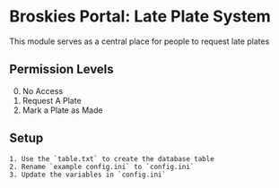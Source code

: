 # Broskies Portal: Late Plate System

This module serves as a central place for people to request late plates

## Permission Levels
  0. No Access
  1. Request A Plate
  2. Mark a Plate as Made

## Setup
    1. Use the `table.txt` to create the database table
    2. Rename `example config.ini` to `config.ini`
    3. Update the variables in `config.ini`

